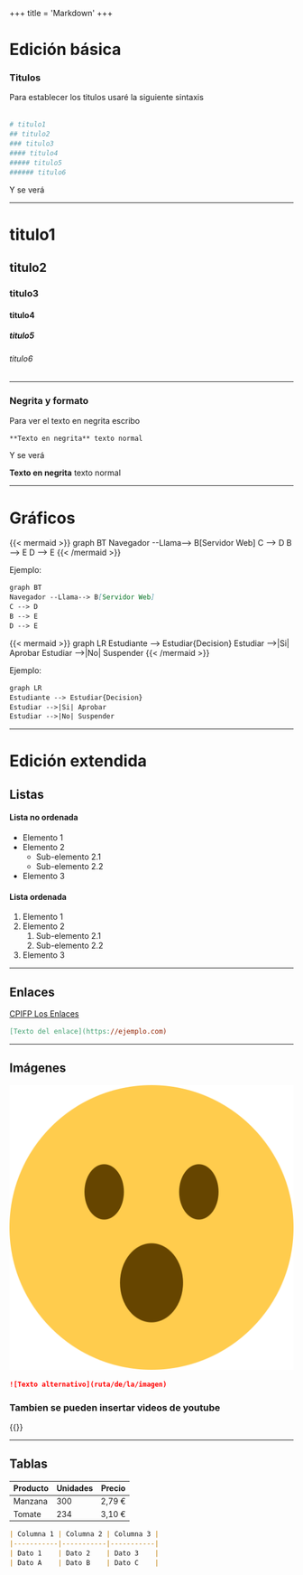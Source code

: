 +++
title = 'Markdown'
+++
# Edición básica

### Titulos

Para establecer los titulos usaré la siguiente sintaxis

```makefile

# titulo1
## titulo2
### titulo3
#### titulo4
##### titulo5
###### titulo6
```

Y se verá

---
# titulo1
## titulo2
### titulo3
#### titulo4
##### titulo5
###### titulo6
---

### Negrita y formato

Para ver el texto en negrita escribo

```markdown
**Texto en negrita** texto normal
```

Y se verá

**Texto en negrita** texto normal

---

# Gráficos

{{< mermaid >}}
graph BT
Navegador --Llama--> B[Servidor Web]
C --> D
B --> E
D --> E
{{< /mermaid >}}

Ejemplo:
```markdown
graph BT
Navegador --Llama--> B[Servidor Web]
C --> D
B --> E
D --> E
```

{{< mermaid >}}
graph LR
Estudiante --> Estudiar{Decision}
Estudiar -->|Si| Aprobar
Estudiar -->|No| Suspender
{{< /mermaid >}}

Ejemplo:
```markdown
graph LR
Estudiante --> Estudiar{Decision}
Estudiar -->|Si| Aprobar
Estudiar -->|No| Suspender
```
---

# Edición extendida

## Listas
#### Lista no ordenada
- Elemento 1
- Elemento 2
    - Sub-elemento 2.1
    - Sub-elemento 2.2
- Elemento 3

#### Lista ordenada
1. Elemento 1
2. Elemento 2
    1. Sub-elemento 2.1
    2. Sub-elemento 2.2
3. Elemento 3
---
## Enlaces
[CPIFP Los Enlaces](https://cpilosenlaces.com)
```makefile
[Texto del enlace](https://ejemplo.com)
```
---
## Imágenes

![Cara de sorpresa](pngegg.png)
```markdown
![Texto alternativo](ruta/de/la/imagen)
```

### Tambien se pueden insertar videos de youtube
{{<youtube _PPWWRV6gbA>}}

---

## Tablas
| Producto | Unidades | Precio |
|----------|----------|--------|
| Manzana  | 300      | 2,79 € |
| Tomate   | 234      | 3,10 € |
```markdown
| Columna 1 | Columna 2 | Columna 3 |
|-----------|-----------|-----------|
| Dato 1    | Dato 2    | Dato 3    |
| Dato A    | Dato B    | Dato C    |
```

